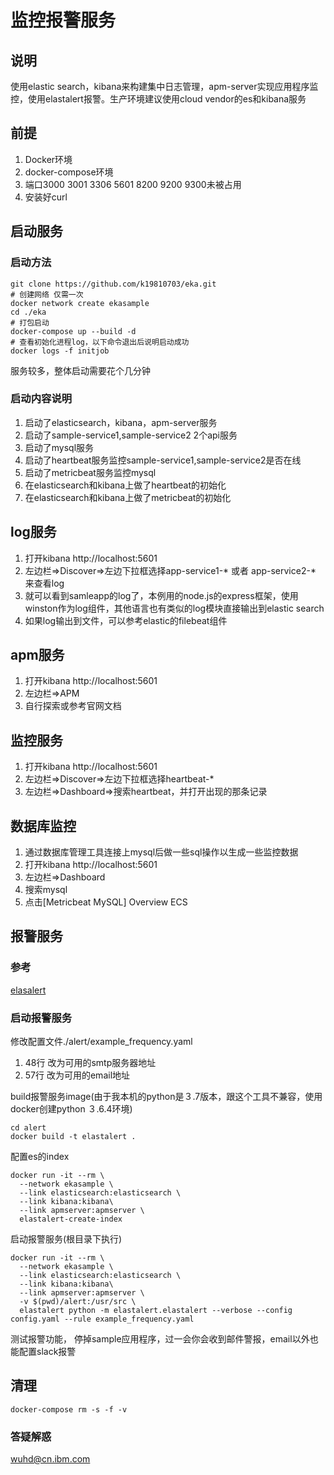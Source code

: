 # 监控报警服务

##  说明
使用elastic search，kibana来构建集中日志管理，apm-server实现应用程序监控，使用elastalert报警。生产环境建议使用cloud vendor的es和kibana服务

##  前提
1.  Docker环境
2.  docker-compose环境
3.  端口3000 3001 3306 5601 8200 9200 9300未被占用
4.  安装好curl

##  启动服务
### 启动方法
```SHELL
git clone https://github.com/k19810703/eka.git
# 创建网络 仅需一次
docker network create ekasample
cd ./eka
# 打包启动
docker-compose up --build -d
# 查看初始化进程log，以下命令退出后说明启动成功
docker logs -f initjob
```

服务较多，整体启动需要花个几分钟

### 启动内容说明
  1.  启动了elasticsearch，kibana，apm-server服务
  2.  启动了sample-service1,sample-service2 2个api服务
  3.  启动了mysql服务
  4.  启动了heartbeat服务监控sample-service1,sample-service2是否在线
  5.  启动了metricbeat服务监控mysql
  6.  在elasticsearch和kibana上做了heartbeat的初始化
  7.  在elasticsearch和kibana上做了metricbeat的初始化

## log服务
  1.  打开kibana http://localhost:5601
  2.  左边栏=>Discover=>左边下拉框选择app-service1-* 或者 app-service2-* 来查看log
  4.  就可以看到samleapp的log了，本例用的node.js的express框架，使用winston作为log组件，其他语言也有类似的log模块直接输出到elastic search
  5.  如果log输出到文件，可以参考elastic的filebeat组件

##  apm服务
  1.  打开kibana http://localhost:5601
  2.  左边栏=>APM
  3.  自行探索或参考官网文档

## 监控服务
  1.  打开kibana http://localhost:5601
  2.  左边栏=>Discover=>左边下拉框选择heartbeat-*
  3.  左边栏=>Dashboard=>搜索heartbeat，并打开出现的那条记录

##  数据库监控
  1.  通过数据库管理工具连接上mysql后做一些sql操作以生成一些监控数据
  2.  打开kibana http://localhost:5601
  3.  左边栏=>Dashboard
  4.  搜索mysql
  5.  点击[Metricbeat MySQL] Overview ECS


##  报警服务

  ### 参考
  [elasalert](https://elastalert.readthedocs.io/en/latest/running_elastalert.html)

  ### 启动报警服务
  修改配置文件./alert/example_frequency.yaml
  1.  48行 改为可用的smtp服务器地址
  2.  57行 改为可用的email地址

  build报警服务image(由于我本机的python是３.7版本，跟这个工具不兼容，使用docker创建python ３.6.4环境)
  ```SHELL
  cd alert
  docker build -t elastalert .
  ```

  配置es的index
  ```SHELL
  docker run -it --rm \
    --network ekasample \
    --link elasticsearch:elasticsearch \
    --link kibana:kibana\
    --link apmserver:apmserver \
    elastalert-create-index
  ```

  启动报警服务(根目录下执行)
  ```SHELL
  docker run -it --rm \
    --network ekasample \
    --link elasticsearch:elasticsearch \
    --link kibana:kibana\
    --link apmserver:apmserver \
    -v $(pwd)/alert:/usr/src \
    elastalert python -m elastalert.elastalert --verbose --config config.yaml --rule example_frequency.yaml 
  ```

  测试报警功能， 停掉sample应用程序，过一会你会收到邮件警报，email以外也能配置slack报警

##  清理
  ```SHELL
  docker-compose rm -s -f -v
  ```

### 答疑解惑
wuhd@cn.ibm.com
